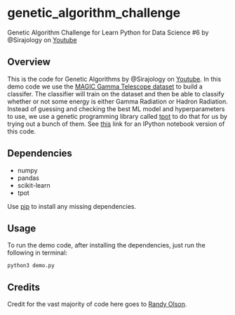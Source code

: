 # genetic_algorithm_challenge

Genetic Algorithm Challenge for Learn Python for Data Science #6 by @Sirajology on [Youtube](https://youtu.be/dSofAXnnFrY)

## Overview

This is the code for Genetic Algorithms by @Sirajology on [Youtube](https://youtu.be/dSofAXnnFrY). In this demo code we use the [MAGIC Gamma Telescope dataset](https://archive.ics.uci.edu/ml/datasets/MAGIC+Gamma+Telescope) to build a classifer. The classifier will train on the dataset and then be able to classify whether or not some energy is either Gamma Radiation or Hadron Radiation. Instead of guessing and checking the best ML model and hyperparameters to use, we use a genetic programming library called [tpot](https://github.com/rhiever/tpot) to do that for us by trying out a bunch of them. See [this](https://github.com/rhiever/tpot/tree/master/tutorials/MAGIC%20Gamma%20Telescope) link for an IPython notebook version of this code.

## Dependencies

- numpy
- pandas
- scikit-learn
- tpot

Use [pip](https://pypi.python.org/pypi/pip) to install any missing dependencies.

## Usage

To run the demo code, after installing the dependencies, just run the following in terminal:

``python3 demo.py``

## Credits

Credit for the vast majority of code here goes to [Randy Olson](https://github.com/rhiever).

